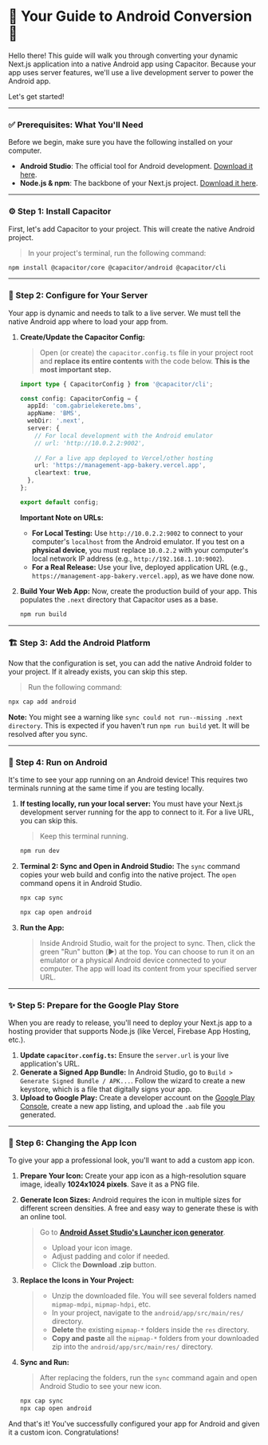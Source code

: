 
# 🌟 Your Guide to Android Conversion 🌟

Hello there! This guide will walk you through converting your dynamic Next.js application into a native Android app using Capacitor. Because your app uses server features, we'll use a live development server to power the Android app.

Let's get started!

---

### ✅ Prerequisites: What You'll Need

Before we begin, make sure you have the following installed on your computer.

- **Android Studio**: The official tool for Android development. [Download it here](https://developer.android.com/studio).
- **Node.js & npm**: The backbone of your Next.js project. [Download it here](https://nodejs.org/).

---

### ⚙️ Step 1: Install Capacitor

First, let's add Capacitor to your project. This will create the native Android project.

> In your project's terminal, run the following command:

```bash
npm install @capacitor/core @capacitor/android @capacitor/cli
```

---

### 🔌 Step 2: Configure for Your Server

Your app is dynamic and needs to talk to a live server. We must tell the native Android app where to load your app from.

1.  **Create/Update the Capacitor Config:**
    > Open (or create) the `capacitor.config.ts` file in your project root and **replace its entire contents** with the code below. **This is the most important step.**

    ```typescript
    import type { CapacitorConfig } from '@capacitor/cli';

    const config: CapacitorConfig = {
      appId: 'com.gabrielekerete.bms',
      appName: 'BMS',
      webDir: '.next',
      server: {
        // For local development with the Android emulator
        // url: 'http://10.0.2.2:9002',
        
        // For a live app deployed to Vercel/other hosting
        url: 'https://management-app-bakery.vercel.app', 
        cleartext: true,
      },
    };

    export default config;
    ```
    **Important Note on URLs:**
    - **For Local Testing:** Use `http://10.0.2.2:9002` to connect to your computer's `localhost` from the Android emulator. If you test on a **physical device**, you must replace `10.0.2.2` with your computer's local network IP address (e.g., `http://192.168.1.10:9002`).
    - **For a Real Release:** Use your live, deployed application URL (e.g., `https://management-app-bakery.vercel.app`), as we have done now.

2.  **Build Your Web App:** Now, create the production build of your app. This populates the `.next` directory that Capacitor uses as a base.
    ```bash
    npm run build
    ```

---

### 🏗️ Step 3: Add the Android Platform

Now that the configuration is set, you can add the native Android folder to your project. If it already exists, you can skip this step.

> Run the following command:

```bash
npx cap add android
```
**Note:** You might see a warning like `sync could not run--missing .next directory`. This is expected if you haven't run `npm run build` yet. It will be resolved after you sync.

---

### 📱 Step 4: Run on Android

It's time to see your app running on an Android device! This requires two terminals running at the same time if you are testing locally.

1.  **If testing locally, run your local server:** You must have your Next.js development server running for the app to connect to it. For a live URL, you can skip this.
    > Keep this terminal running.
    ```bash
    npm run dev
    ```

2.  **Terminal 2: Sync and Open in Android Studio:** The `sync` command copies your web build and config into the native project. The `open` command opens it in Android Studio.
    ```bash
    npx cap sync
    ```
    ```bash
    npx cap open android
    ```

3.  **Run the App:**
    > Inside Android Studio, wait for the project to sync. Then, click the green "Run" button (▶️) at the top. You can choose to run it on an emulator or a physical Android device connected to your computer. The app will load its content from your specified server URL.

---

### ✨ Step 5: Prepare for the Google Play Store

When you are ready to release, you'll need to deploy your Next.js app to a hosting provider that supports Node.js (like Vercel, Firebase App Hosting, etc.).

1.  **Update `capacitor.config.ts`:** Ensure the `server.url` is your live application's URL.
2.  **Generate a Signed App Bundle:** In Android Studio, go to `Build > Generate Signed Bundle / APK...`. Follow the wizard to create a new keystore, which is a file that digitally signs your app.
3.  **Upload to Google Play:** Create a developer account on the [Google Play Console](https://play.google.com/console), create a new app listing, and upload the `.aab` file you generated.

---

### 🎨 Step 6: Changing the App Icon

To give your app a professional look, you'll want to add a custom app icon.

1.  **Prepare Your Icon:** Create your app icon as a high-resolution square image, ideally **1024x1024 pixels**. Save it as a PNG file.

2.  **Generate Icon Sizes:** Android requires the icon in multiple sizes for different screen densities. A free and easy way to generate these is with an online tool.
    > Go to **[Android Asset Studio's Launcher icon generator](https://romannurik.github.io/AndroidAssetStudio/icons-launcher.html)**.
    > - Upload your icon image.
    > - Adjust padding and color if needed.
    > - Click the **Download .zip** button.

3.  **Replace the Icons in Your Project:**
    > - Unzip the downloaded file. You will see several folders named `mipmap-mdpi`, `mipmap-hdpi`, etc.
    > - In your project, navigate to the `android/app/src/main/res/` directory.
    > - **Delete** the existing `mipmap-*` folders inside the `res` directory.
    > - **Copy and paste** all the `mipmap-*` folders from your downloaded zip into the `android/app/src/main/res/` directory.

4.  **Sync and Run:**
    > After replacing the folders, run the `sync` command again and open Android Studio to see your new icon.
    ```bash
    npx cap sync
    npx cap open android
    ```

And that's it! You've successfully configured your app for Android and given it a custom icon. Congratulations!
